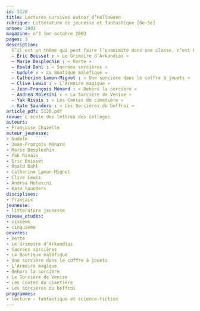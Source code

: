 ```yaml
---
id: 5120
title: Lectures cursives autour d’Halloween
rubrique: Littérature de jeunesse et fantastique [6e-5e]
annee: 2003
magazine: n°3 1er octobre 2003
pages: 3
description: 
  S’il est un thème qui peut faire l’unanimité dans une classe, c’est bien celui de la sorcellerie, et les élèves sont sans cesse en quête de nouveautés et toujours prêts à se laisser ensorceler. Ce thème est aussi largement exploité au cinéma. Il permet de créer un tremplin vers la lecture pour les petits lecteurs et les réfractaires. Cet article propose donc un corpus de romans où se mêlent nouveautés et livres à découvrir ou à redécouvrir.
  – Éric Boisset : « Le Grimoire d’Arkandias »
  – Marie Desplechin : « Verte »
  – Roald Dahl : « Sacrées sorcières »
  – Gudule : « La Boutique maléfique »
  – Catherine Lamon-Mignot : « Une sorcière dans le coffre à jouets »
  – Clive Lewis : « L’Armoire magique »
  – Jean-François Ménard : « Dehors la sorcière »
  – Andrea Molesini : « La Sorcière de Venise »
  – Yak Rivais : « Les Contes du cimetière »
  – Kate Saunders : « Les Sorcières du beffroi »
article_pdf: 5120.pdf
revue: L’école des lettres des collèges
auteurs:
- Françoise Chazelle
auteur_jeunesse:
- Gudule
- Jean-François Ménard
- Marie Desplechin
- Yak Rivais
- Éric Boisset
- Roald Dahl
- Catherine Lamon-Mignot
- Clive Lewis
- Andrea Molesini
- Kate Saunders
disciplines:
- français
jeunesse:
- littérature jeunesse
niveau_etudes:
- sixième
- cinquième
oeuvres:
- Verte
- Le Grimoire d’Arkandias
- Sacrées sorcières
- La Boutique maléfique
- Une sorcière dans le coffre à jouets
- L’Armoire magique
- Dehors la sorcière
- La Sorcière de Venise
- Les Contes du cimetière
- Les Sorcières du beffroi
programmes:
- lecture - fantastique et science-fiction
---
```

